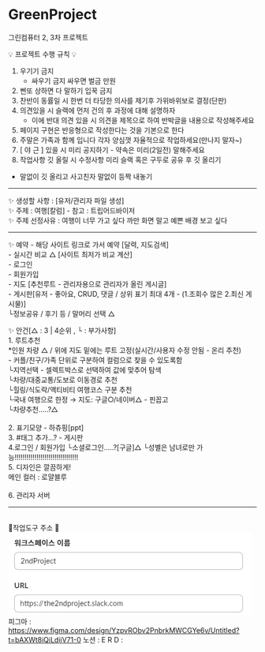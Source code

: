 # GreenProject
그린컴퓨터 2, 3차 프로젝트

💡 프로젝트 수행 규칙 💡
1. 우기기 금지
   - 싸우기 금지 싸우면 벌금 만원
2. 삔또 상하면 다 말하기 입꾹 금지
3. 찬반이 동률일 시 한번 더 타당한 의사를 제기후 가위바위보로 결정(단판)
4. 의견있을 시 슬랙에 먼저 건의 후 과정에 대해 설명하자
   - 이에 반대 의견 있을 시 의견을 제목으로 하여 반박글을 내용으로 작성해주세요
5. 페이지 구현은 반응형으로 작성한다는 것을 기본으로 한다
6. 주말은 가족과 함께 입니다 각자 양심껏 자율적으로 작업하세요(만나지 말자~)
7. [ 야 근 ] 있을 시 미리 공지하기 - 약속은 미리(2일전) 말해주세요
8. 작업사항 깃 올릴 시 수정사항 미리 슬랙 혹은 구두로 공유 후 깃 올리기
  - 말없이 깃 올리고 사고친자 말없이 등짝 내놓기

<hr>
✨ 생성할 사항 : [유저/관리자 파일 생성] <br>
✨ 주제 : 여행[칼럼] - 참고 : 트립어드바이저 <br>
✨ 주제 선정사유 : 여행이 너무 가고 싶다 까만 화면 말고 예쁜 배경 보고 싶다<br>
<hr>
✨ 예약
  - 해당 사이트 링크로 가서 예약 [달력, 지도검색]<br>
  - 실시간 비교 △ [사이트 최저가 비교 계산]<br>
  - 로그인<br>
  - 회원가입<br>
  - 지도 [추천루트 - 관리자용으로 관리자가 올린 게시글]<br>
  - 게시판[유저 - 좋아요, CRUD, 댓글 / 상위 표기 최대 4개 - (1.조회수 많은 2.최신 게시물)]<br>
    └정보공유 / 후기 등 / 말머리 선택 △<br>

✨ 안건[△ : 3 | 4순위 , └ : 부가사항]
   <br>
    1. 루트추천<br>
    *인원 차량 △ / 위에 지도 밑에는 루트 고정(실시간/사용자 수정 안됨 - 온리 추천)<br>
    - 커플/친구/가족 단위로 구분하여 컬럼으로 찾을 수 있도록함<br>
    └지역선택 - 셀렉트박스로 선택하여 값에 맞추어 탐색<br>
    └차량/대중교통/도보로 이동경로 추천<br>
    └힐링/식도락/액티비티 여행코스 구분 추천<br>
    └국내 여행으로 한정 → 지도: 구글○/네이버△ - 핀꼽고<br>
    └차량추천.....?△<br>
    <br>
    2. 표기모양
    - 하츄핑[ppt]
      <br>
    3. #태그 추가...? - 게시판
    <br>
    4.로그인 / 회원가입
    └소셜로그인.....?[구글]△
    └성별은 남녀로만 가능!!!!!!!!!!!!!!!!!!!!!!!!!!!!!!!!
    <br>
    5. 디자인은 깔끔하게!<br>
    메인 컬러 : 로얄블루
    <br>   
    6. 관리자 서버
    <br>
    <hr>
    <br>
    🎇작업도구 주소 🎇<br>
   ![ 슬랙 : ](./ex/img/slack.png)
   피그마 : https://www.figma.com/design/YzpvRObv2PnbrkMWCGYe6v/Untitled?t=bAXWt8iQiLdijV71-0
    노션  :
   E R D  :

